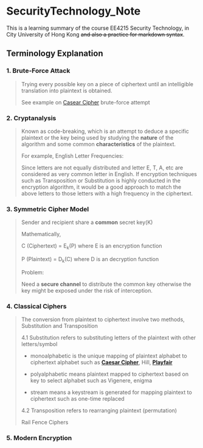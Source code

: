 # SecurityTechnology_Note
This is a learning summary of the course EE4215 Security Technology, in City University of Hong Kong ~~and also a practice for markdown syntax~~.
## Terminology Explanation
### 1. Brute-Force Attack
>   Trying every possible key on a piece of ciphertext until an intelligible translation into plaintext is obtained.
>
>   See example on [Casear Cipher](https://github.com/kcwong395/SecurityTechnology_Note/blob/master/Classical%20Ciphers/CaesarCipher/caesar_bruteForce.py) brute-force attempt

### 2. Cryptanalysis
>   Known as code-breaking, which is an attempt to deduce a specific plaintext or the key being used by studying the **nature** of the algorithm and some common **characteristics** of the plaintext.
>
>   For example, English Letter Frequencies:
>
>   Since letters are not equally distributed and letter E, T, A, etc are considered as very common letter in English. If encryption techniques such as Transposition or Substitution is highly conducted in the encryption algorithm, it would be a good approach to match the above letters to those letters with a high frequency in the ciphertext.

### 3. Symmetric Cipher Model
>   Sender and recipient share a **common** secret key(K)
>
>   Mathematically,
>
>   C (Ciphertext) = E<sub>k</sub>(P) where E is an encryption function
>
>   P (Plaintext) = D<sub>k</sub>(C) where D is an decryption function
>
>   Problem:
>
>   Need a **secure channel** to distribute the common key otherwise the key might be exposed under the risk of interception.

### 4. Classical Ciphers
>   The conversion from plaintext to ciphertext involve two methods, Substitution and Transposition
>
>   4.1 Substitution refers to substituting letters of the plaintext with other letters/symbol
>
>  - monoalphabetic is the unique mapping of plaintext alphabet to ciphertext alphabet such as [**Caesar Cipher**](https://github.com/kcwong395/SecurityTechnology_Note/blob/master/Classical%20Ciphers/CaesarCipher), Hill, [**Playfair**](https://github.com/kcwong395/SecurityTechnology_Note/tree/master/Classical%20Ciphers/PlayfairCipher)
>
>  - polyalphabetic means plaintext mapped to ciphertext based on key to select alphabet such as Vigenere, enigma
>
>  - stream means a keystream is generated for mapping plaintext to ciphertext such as one-time replaced
>
>
>   4.2 Transposition refers to rearranging plaintext (permutation)
>
>   Rail Fence Ciphers
>
>   

### 5. Modern Encryption
>
